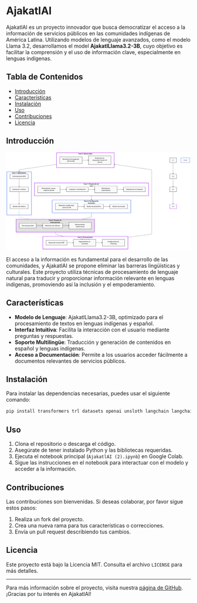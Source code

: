 # AjakatlAI

AjakatlAI es un proyecto innovador que busca democratizar el acceso a la información de servicios públicos en las comunidades indígenas de América Latina. Utilizando modelos de lenguaje avanzados, como el modelo Llama 3.2, desarrollamos el model **AjakatlLlama3.2-3B**, cuyo objetivo es facilitar la comprensión y el uso de información clave, especialmente en lenguas indígenas.

## Tabla de Contenidos

- [Introducción](#introducción)
- [Características](#características)
- [Instalación](#instalación)
- [Uso](#uso)
- [Contribuciones](#contribuciones)
- [Licencia](#licencia)

## Introducción

![[Proceso de Desarrollo]](images/AjakatlDiagram2.png)

El acceso a la información es fundamental para el desarrollo de las comunidades, y AjakatlAI se propone eliminar las barreras lingüísticas y culturales. Este proyecto utiliza técnicas de procesamiento de lenguaje natural para traducir y proporcionar información relevante en lenguas indígenas, promoviendo así la inclusión y el empoderamiento.

## Características

- **Modelo de Lenguaje**: AjakatlLlama3.2-3B, optimizado para el procesamiento de textos en lenguas indígenas y español.
- **Interfaz Intuitiva**: Facilita la interacción con el usuario mediante preguntas y respuestas.
- **Soporte Multilingüe**: Traducción y generación de contenidos en español y lenguas indígenas.
- **Acceso a Documentación**: Permite a los usuarios acceder fácilmente a documentos relevantes de servicios públicos.

## Instalación

Para instalar las dependencias necesarias, puedes usar el siguiente comando:

```bash
pip install transformers trl datasets openai unsloth langchain langchain-community langchain-chroma pypdf
```

## Uso

1. Clona el repositorio o descarga el código.
2. Asegúrate de tener instalado Python y las bibliotecas requeridas.
3. Ejecuta el notebook principal (`AjakatlAI (2).ipynb`) en Google Colab.
4. Sigue las instrucciones en el notebook para interactuar con el modelo y acceder a la información.

## Contribuciones

Las contribuciones son bienvenidas. Si deseas colaborar, por favor sigue estos pasos:

1. Realiza un fork del proyecto.
2. Crea una nueva rama para tus características o correcciones.
3. Envía un pull request describiendo tus cambios.

## Licencia

Este proyecto está bajo la Licencia MIT. Consulta el archivo `LICENSE` para más detalles.

---

Para más información sobre el proyecto, visita nuestra [página de GitHub](#). ¡Gracias por tu interés en AjakatlAI!